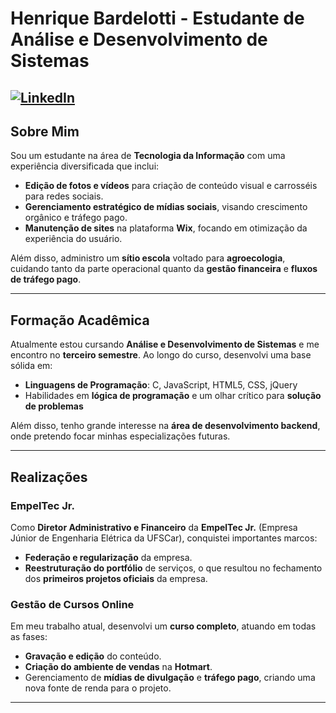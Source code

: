 # Henrique Bardelotti - Estudante de Análise e Desenvolvimento de Sistemas

[![LinkedIn](https://img.shields.io/badge/LinkedIn-0077B5?style=for-the-badge&logo=linkedin&logoColor=white)](https://www.linkedin.com/in/henrique-r-2b9874138/)
---

## Sobre Mim

Sou um estudante na área de **Tecnologia da Informação** com uma experiência diversificada que inclui:

- **Edição de fotos e vídeos** para criação de conteúdo visual e carrosséis para redes sociais.
- **Gerenciamento estratégico de mídias sociais**, visando crescimento orgânico e tráfego pago.
- **Manutenção de sites** na plataforma **Wix**, focando em otimização da experiência do usuário.

Além disso, administro um **sítio escola** voltado para **agroecologia**, cuidando tanto da parte operacional quanto da **gestão financeira** e **fluxos de tráfego pago**.

---

## Formação Acadêmica

Atualmente estou cursando **Análise e Desenvolvimento de Sistemas** e me encontro no **terceiro semestre**. Ao longo do curso, desenvolvi uma base sólida em:

- **Linguagens de Programação**: C, JavaScript, HTML5, CSS, jQuery
- Habilidades em **lógica de programação** e um olhar crítico para **solução de problemas**

Além disso, tenho grande interesse na **área de desenvolvimento backend**, onde pretendo focar minhas especializações futuras.

---

## Realizações

### EmpelTec Jr.
Como **Diretor Administrativo e Financeiro** da **EmpelTec Jr.** (Empresa Júnior de Engenharia Elétrica da UFSCar), conquistei importantes marcos:

- **Federação e regularização** da empresa.
- **Reestruturação do portfólio** de serviços, o que resultou no fechamento dos **primeiros projetos oficiais** da empresa.

### Gestão de Cursos Online
Em meu trabalho atual, desenvolvi um **curso completo**, atuando em todas as fases:

- **Gravação e edição** do conteúdo.
- **Criação do ambiente de vendas** na **Hotmart**.
- Gerenciamento de **mídias de divulgação** e **tráfego pago**, criando uma nova fonte de renda para o projeto.

---
